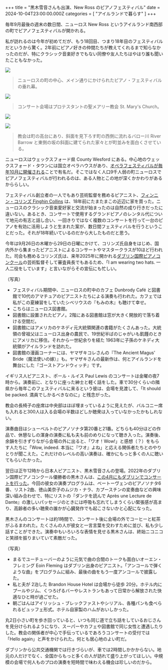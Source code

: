 +++
title = "黒木雪音さんも出演、New Ross のピアノフェスティバル"
date = 2024-10-04T23:00:00.000Z
categories = [ "アイルランドで暮らす" ]
+++

毎年9月最後の週末の数日間、ニューロス New Ross というアイルランド南西部の町でピアノフェスティバルが開かれる。

<!--more-->

私が訪れるのは今年が初めてだが、もう18回目、つまり18年目のフェスティバルだというから驚く。2年前にピアノ好きの仲間たちが教えてくれるまで知らなかったのだが、特にクラシック音楽好きでもない同僚や友人たちはやはり誰も聞いたこともなかった。

![](</2024-10-05_New Ross_11.webp>)

> ニューロスの町の中心、メイン通りにかけられたピアノ・フェスティバルの垂れ幕。

![](</2024-10-05_New Ross_4.webp>)

> コンサート会場はプロテスタントの聖メアリー教会 St. Mary's Church。

![](</2024-10-05_New Ross_2.webp>)

![](</2024-10-05_New Ross_12.webp>)

> 教会は町の高台にあり、斜面を見下ろす町の西側に流れるバロー川 River Barrow と東側の坂の斜面に建てられた家々とが町並みを面白くさせている。

ニューロスはウェックスフォード県 County Wesford にある。中心地のウェックスフォード・タウンには国立オペラハウスがあり、[オペラフェスティバルが毎年10月に開催される](https://www.wexfordopera.com/)ことで有名だ。そこではなく人口9千人弱の町ニューロスでピアノフェスティバルが行われるのは、ある人物とこの地が深くかかわりがあるかららしい。

フェスティバル創立者の一人でもあり芸術監督を務めるピアニスト、[フィンニン・コリンズ Finghin Collins](https://www.finghincollins.com/) は、18年前にたまたまこの近辺に家を買った。ニューロスのクラシック音楽愛好家と交流が始まったのは自然の成り行きだったに違いない。あるとき、コンサートで使用するグランドピアノのレンタル代について地元の有志と話し合い、一回きりではなく複数のコンサートを行って一台のピアノを有効に活用しようと生まれた案が、数日間フェスティバルを行うということだった。それが18年続いているのだから大したものだと思う。

今年は9月26日の木曜から29日の日曜にかけて、コリンズ氏自身をはじめ、国内外から集まったピアニストによるコンサートやマスタークラスが10ほど行われた。司会も務めるコリンズ氏は、来年2025年に開かれる[ダブリン国際ピアノコンクール](https://dipc.ie/)の芸術監督そして審査員長でもあるため、「I am wearing two hats. 一人二役をしています」と言いながらその宣伝にも忙しい。

（写真）

* フェスティバル期間中、ニューロスの町中のカフェ Dunbrody Café と図書館で10代のアマチュアのピアニストたちによる演奏も行われた。カフェでは私がこの夏練習をしていたシベリウスの『もみの木』も聴けて幸せ。
* こちらはニューロス図書館。
* 図書館に設置されたピアノ。2階にある図書館は窓が大きく開放的で落ち着ける空間だ。
* 図書館にはアメリカのケネディ元大統領関連の書籍がたくさんあった。大統領の曾祖父はニューロス出身の農民で、19世紀半ばのじゃがいも飢饉のときにアメリカに移住。それから一世紀余りを経た 1963年に子孫のケネディ大統領がアイルランドを訪れた。
* 図書館の漫画コーナーには、ヤマザキコレさんの『The Ancient Magus' Bride（魔法使いの嫁）』も。ヤマザキさんの最新作は、何とアイルランドを舞台にした『ゴーストアンドウィッチ』です。

イギリス人ピアニスト、ポール・ルイス Paul Lewis のコンサートは金曜の夜7時から。演奏前に、となりに座った紳士と軽く話をした。車で30分くらいの隣県から毎年このフェスティバルに来るという彼は、会場を見渡して、「It should be packed. 満員でしかるべきなのに」と残念がった。

教会の長椅子の座席は中央部はほぼ埋まっているように見えたが、バルコニー席も入れると300人は入る会場の半数ほどしか聴衆は入っていなかったかもしれない。

演奏曲目はシューベルトのピアノソナタ第20番と21番。どちらも40分ほどの作品で、休憩なしの渾身の演奏に私も夫も前のめりになって聴き入った。演奏後、余韻を引きずりながら会場の外に出ると、「ワオ！Wow!」と感想（？）をもらす人たちに「Wow, indeed. 本当に『ワオ』よね」と応える関係者たちとのやりとりが聞こえた。これだけのレベルの高い演奏は、確かにもっと多くの人に聴いてもらいたかった。

翌日は正午12時から日本人ピアニスト、黒木雪音さんの登場。2022年のダブリン国際ピアノコンクール優勝者の黒木さんは、[この4月にもダブリンでコンサートを行った](https://www.riastra.com/2024/04/%E3%83%94%E3%82%A2%E3%83%8B%E3%82%B9%E3%83%88%E9%BB%92%E6%9C%A8%E9%9B%AA%E9%9F%B3%E3%81%95%E3%82%93%E3%83%80%E3%83%96%E3%83%AA%E3%83%B3%E3%81%A7%E3%83%87%E3%83%93%E3%83%A5%E3%83%BC/)。今回の彼女の演奏プログラムは、ベートーヴェンのピアノソナタ6番、リスト2曲、徳山美奈子のムジカ・ナラ、カプースチンの変奏曲などの興味深い組み合わせで、特にリストの『ダンテを読んで Après une Lecture de Dante』の激しいパッセージのときには呼吸も忘れてしまうくらい緊張感が高まり、高齢者の多い聴衆の誰かが心臓発作でも起こさないかと心配になった。

黒木さんのコンサートは約1時間で、コンサート後に会場の外でコーヒーと紅茶がふるまわれた。たくさんの人が彼女と一言言葉を交わすために並び、私も少し話すことができた。演奏中もいろいろな表情を見せる黒木さんは、終始ニコニコと笑顔を振りまいていて素敵だった。

（写真）

* まるでユーチューバーのように元気で曲の合間のトークも面白いオーエン・フレミング Eoin Fleming はダブリン出身のピアニスト。「アンコールで弾くような曲」をプログラムに組み、最後の曲をもう一度アンコールで披露した。
* 私と夫が 2泊した Brandon House Hotel は会場から徒歩 20分。ホテル内にプールやジム、くつろげるバーやレストランもあって日常から解放された快適なひと時が過ごせた。
* 朝ごはんはアイリッシュ・ブレックファストやシリアル、各種パンも食べられるビュッフェ形式。ホテル自家製のハムがおいしかった。

丸2日小さい町を歩き回っていると、いつも同じ道で立ち話をしているおじさんを見分けられるようになり、スーパーやカフェや図書館で同じ女性と遭遇したりした。教会の関係者が中心で手伝っているであろうコンサートの受付では「Hello again」と声をかけられた。何とも居心地のよい町だ。

ダブリンから公共交通機関では行きづらいが、車では2時間しかかからない。地元の人だけでなく、全国からもっと多くの人が訪れて盛り上がってほしい。中規模の会場で何人ものプロの演奏を短時間で味わえる機会は珍しいのだから。
